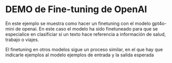 # DEMO de Fine-tuning de OpenAI

En este ejemplo se muestra como hacer un finetuning con el modelo gpt4o-mini de openai. En este caso el modelo ha sido finetuneado para que se especialice en clasificiar si un texto hace referencia a información de salud, trabajo o viajes. 

El finetuning en otros modelos sigue un proceso similar, en el que hay que indicarle ejemplos al modelo ejemplos de entrada y la salida esperada
